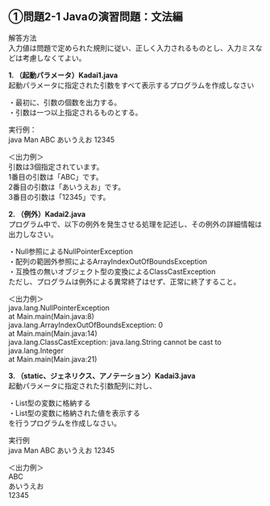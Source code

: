 ## ①問題2-1 Javaの演習問題：文法編

解答方法  
入力値は問題で定められた規則に従い、正しく入力されるものとし、入力ミスなどは考慮しなくてよい。  

**1. （起動パラメータ）Kadai1.java**
<br>
起動パラメータに指定された引数をすべて表示するプログラムを作成しなさい  

・最初に、引数の個数を出力する。  
・引数は一つ以上指定されるものとする。  

実行例：  
java Man ABC あいうえお 12345  

＜出力例＞  
引数は3個指定されています。  
1番目の引数は「ABC」です。  
2番目の引数は「あいうえお」です。  
3番目の引数は「12345」です。  


**2. （例外）Kadai2.java**
<br>
プログラム中で、以下の例外を発生させる処理を記述し、その例外の詳細情報は出力しなさい。  

・Null参照によるNullPointerException  
・配列の範囲外参照によるArrayIndexOutOfBoundsException  
・互換性の無いオブジェクト型の変換によるClassCastException  
ただし、プログラムは例外による異常終了はせず、正常に終了すること。  

＜出力例＞  
java.lang.NullPointerException  
    at Main.main(Main.java:8)  
java.lang.ArrayIndexOutOfBoundsException: 0  
    at Main.main(Main.java:14)  
java.lang.ClassCastException: java.lang.String cannot be cast to java.lang.Integer  
    at Main.main(Main.java:21)  
 

**3. （static、ジェネリクス、アノテーション）Kadai3.java**
<br>
起動パラメータに指定された引数配列に対し、  

・List型の変数に格納する  
・List型の変数に格納された値を表示する  
を行うプログラムを作成しなさい。  

実行例  
java Man ABC あいうえお 12345  

＜出力例＞  
ABC  
あいうえお  
12345  